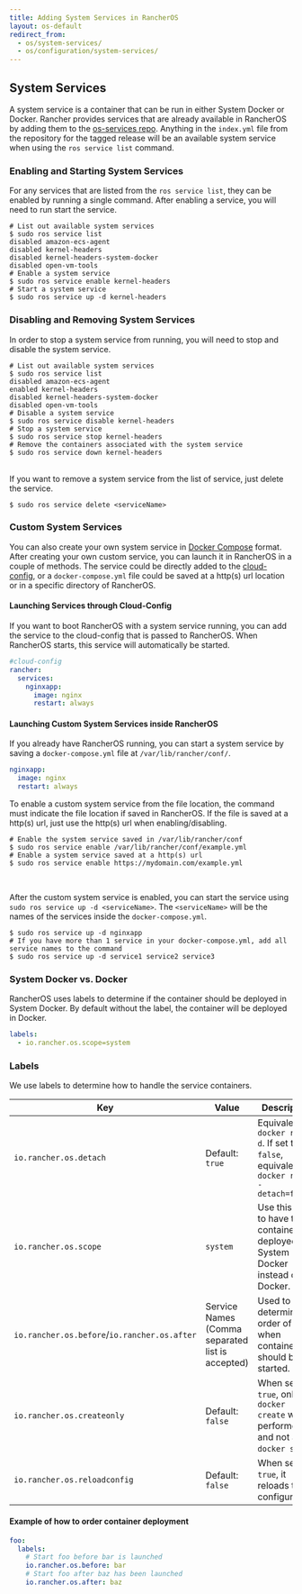 ```yaml
---
title: Adding System Services in RancherOS
layout: os-default
redirect_from:
  - os/system-services/
  - os/configuration/system-services/
---
```


## System Services

A system service is a container that can be run in either System Docker or Docker. Rancher provides services that are already available in RancherOS by adding them to the [os-services repo](https://github.com/rancher/os-services). Anything in the `index.yml` file from the repository for the tagged release will be an available system service when using the `ros service list` command.

### Enabling and Starting System Services

For any services that are listed from the `ros service list`, they can be enabled by running a single command. After enabling a service, you will need to run start the service.

```
# List out available system services
$ sudo ros service list
disabled amazon-ecs-agent
disabled kernel-headers
disabled kernel-headers-system-docker
disabled open-vm-tools
# Enable a system service
$ sudo ros service enable kernel-headers
# Start a system service
$ sudo ros service up -d kernel-headers
```

### Disabling and Removing System Services

In order to stop a system service from running, you will need to stop and disable the system service.

```
# List out available system services
$ sudo ros service list
disabled amazon-ecs-agent
enabled kernel-headers
disabled kernel-headers-system-docker
disabled open-vm-tools
# Disable a system service
$ sudo ros service disable kernel-headers
# Stop a system service
$ sudo ros service stop kernel-headers
# Remove the containers associated with the system service
$ sudo ros service down kernel-headers
```

<br>
If you want to remove a system service from the list of service, just delete the service.

```
$ sudo ros service delete <serviceName>
```

### Custom System Services

You can also create your own system service in [Docker Compose](https://docs.docker.com/compose/) format. After creating your own custom service, you can launch it in RancherOS in a couple of methods. The service could be directly added to the [cloud-config]({{site.baseurl}}/os/configuration/#cloud-config), or a `docker-compose.yml` file could be saved at a http(s) url location or in a specific directory of RancherOS.

#### Launching Services through Cloud-Config

If you want to boot RancherOS with a system service running, you can add the service to the cloud-config that is passed to RancherOS. When RancherOS starts, this service will automatically be started.

```yaml
#cloud-config
rancher:
  services:
    nginxapp:
      image: nginx
      restart: always
```      

#### Launching Custom System Services inside RancherOS

If you already have RancherOS running, you can start a system service by saving a `docker-compose.yml` file at `/var/lib/rancher/conf/`.

```yaml
nginxapp:
  image: nginx
  restart: always
```     

To enable a custom system service from the file location, the command must indicate the file location if saved in RancherOS. If the file is saved at a http(s) url, just use the http(s) url when enabling/disabling.

```
# Enable the system service saved in /var/lib/rancher/conf
$ sudo ros service enable /var/lib/rancher/conf/example.yml
# Enable a system service saved at a http(s) url
$ sudo ros service enable https://mydomain.com/example.yml
```

<br>

After the custom system service is enabled, you can start the service using `sudo ros service up -d <serviceName>`. The `<serviceName>` will be the names of the services inside the `docker-compose.yml`.

```
$ sudo ros service up -d nginxapp
# If you have more than 1 service in your docker-compose.yml, add all service names to the command
$ sudo ros service up -d service1 service2 service3
```

### System Docker vs. Docker

RancherOS uses labels to determine if the container should be deployed in System Docker. By default without the label, the container will be deployed in Docker.

```yaml
labels:
  - io.rancher.os.scope=system
```

### Labels

We use labels to determine how to handle the service containers.

Key | Value |Description
----|-----|---
`io.rancher.os.detach` | Default: `true` | Equivalent of `docker run -d`. If set to `false`, equivalent of `docker run --detach=false`
`io.rancher.os.scope` | `system` | Use this label to have the container deployed in System Docker instead of Docker.
`io.rancher.os.before`/`io.rancher.os.after` | Service Names (Comma separated list is accepted) | Used to determine order of when containers should be started.
`io.rancher.os.createonly` | Default: `false` | When set to `true`, only a `docker create` will be performed and not a `docker start`.
`io.rancher.os.reloadconfig` | Default: `false`| When set to `true`, it reloads the configuration.


#### Example of how to order container deployment

```yaml
foo:
  labels:
    # Start foo before bar is launched
    io.rancher.os.before: bar
    # Start foo after baz has been launched
    io.rancher.os.after: baz
```
